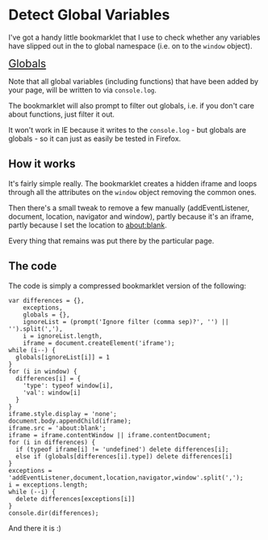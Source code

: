 # Detect Global Variables

I've got a handy little bookmarklet that I use to check whether any variables have slipped out in the to global namespace (i.e. on to the <code>window</code> object).

<a style="font-size: 150%; text-align: center;" href="javascript:(function(){var a={},b=[],d=document,e,f,i,w=window,g={},v=(prompt('Ignore filter (comma sep)?','')||'').split(','),i=v.length,f=d.createElement('iframe');while(i--){g[v[i]]=1}for(v in window){a[v]={'type':typeof window[v],'val':window[v]}}f.style.display='none';d.body.appendChild(f);f.src='about:blank';f=f.contentWindow||f.contentDocument;for(v in a){if(typeof f[v] != 'undefined')delete a[v];else if(g[a[v].type])delete a[v]}e='addEventListener,document,location,navigator,window'.split(',');i=e.length;while(--i){delete a[e[i]]}console.dir(a)})()">Globals</a>

Note that all global variables (including functions) that have been added by your page, will be written to via <code>console.log</code>.

The bookmarklet will also prompt to filter out globals, i.e. if you don't care about functions, just filter it out.

<!--more-->

It won't work in IE because it writes to the <code>console.log</code> - but globals are globals - so it can just as easily be tested in Firefox.

## How it works

It's fairly simple really.  The bookmarklet creates a hidden iframe and loops through all the attributes on the <code>window</code> object removing the common ones.

Then there's a small tweak to remove a few manually (addEventListener, document, location, navigator and window), partly because it's an iframe, partly because I set the location to [about:blank](about:blank).

Every thing that remains was put there by the particular page.

## The code



The code is simply a compressed bookmarklet version of the following:

    var differences = {},
        exceptions, 
        globals = {},
        ignoreList = (prompt('Ignore filter (comma sep)?', '') || '').split(','),
        i = ignoreList.length,
        iframe = document.createElement('iframe');
    while (i--) {
      globals[ignoreList[i]] = 1
    }
    for (i in window) {
      differences[i] = {
        'type': typeof window[i],
        'val': window[i]
      }
    }
    iframe.style.display = 'none';
    document.body.appendChild(iframe);
    iframe.src = 'about:blank';
    iframe = iframe.contentWindow || iframe.contentDocument;
    for (i in differences) {
      if (typeof iframe[i] != 'undefined') delete differences[i];
      else if (globals[differences[i].type]) delete differences[i]
    }
    exceptions = 'addEventListener,document,location,navigator,window'.split(',');
    i = exceptions.length;
    while (--i) {
      delete differences[exceptions[i]]
    }
    console.dir(differences);

And there it is :)